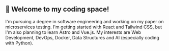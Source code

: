 ## 🚀 Welcome to my coding space!
I'm pursuing a degree in software engineering and working on my paper on microservices testing. I'm getting started with React and Tailwind CSS, but I'm also planning to learn Astro and Vue.js. My interests are Web Development, DevOps, Docker, Data Structures and AI (especially coding with Python). 
